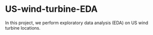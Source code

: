 # US-wind-turbine-EDA
In this project, we perform exploratory data analysis (EDA) on US wind turbine locations.
